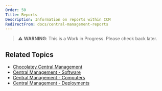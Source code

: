 ```yaml
---
Order: 50
Title: Reports
Description: Information on reports within CCM
RedirectFrom: docs/central-management-reports
---
```


> :warning: **WARNING**: This is a Work in Progress. Please check back later.

## Related Topics

* [Chocolatey Central Management](../)
* [Central Management - Software](./software)
* [Central Management - Computers](./computers)
* [Central Management - Deployments](./deployments)
